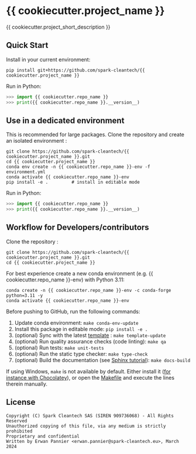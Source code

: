 # {{ cookiecutter.project_name }}

{{ cookiecutter.project_short_description }}

## Quick Start

Install in your current environment:

```
pip install git+https://github.com/spark-cleantech/{{ cookiecutter.project_name }}
```

Run in Python:

```python
>>> import {{ cookiecutter.repo_name }}
>>> print({{ cookiecutter.repo_name }}.__version__)

```

## Use in a dedicated environment

This is recommended for large packages. Clone the repository and create
an isolated environment :

```
git clone https://github.com/spark-cleantech/{{ cookiecutter.project_name }}.git
cd {{ cookiecutter.project_name }}
conda env create -n {{ cookiecutter.repo_name }}-env -f environment.yml
conda activate {{ cookiecutter.repo_name }}-env
pip install -e .         # install in editable mode
```

Run in Python:

```python
>>> import {{ cookiecutter.repo_name }}
>>> print({{ cookiecutter.repo_name }}.__version__)

```

## Workflow for Developers/contributors

Clone the repository :

```
git clone https://github.com/spark-cleantech/{{ cookiecutter.project_name }}.git
cd {{ cookiecutter.project_name }}
```

For best experience create a new conda environment (e.g. {{ cookiecutter.repo_name }}-env) with Python 3.11:

```
conda create -n {{ cookiecutter.repo_name }}-env -c conda-forge python=3.11 -y
conda activate {{ cookiecutter.repo_name }}-env
```

Before pushing to GitHub, run the following commands:

1. Update conda environment: `make conda-env-update`
1. Install this package in editable mode: `pip install -e .`
1. (optional) Sync with the latest [template](https://github.com/spark-cleantech/package-template) : `make template-update`
1. (optional) Run quality assurance checks (code linting): `make qa`
1. (optional) Run tests: `make unit-tests`
1. (optional) Run the static type checker: `make type-check`
1. (optional) Build the documentation (see [Sphinx tutorial](https://www.sphinx-doc.org/en/master/tutorial/)): `make docs-build`

If using Windows, `make` is not available by default. Either install it
([for instance with Chocolatey](https://stackoverflow.com/questions/32127524/how-to-install-and-use-make-in-windows)),
or open the [Makefile](./Makefile) and execute the lines therein manually.

## License

```
Copyright (C) Spark Cleantech SAS (SIREN 909736068) - All Rights Reserved
Unauthorized copying of this file, via any medium is strictly prohibited
Proprietary and confidential
Written by Erwan Pannier <erwan.pannier@spark-cleantech.eu>, March 2024
```
